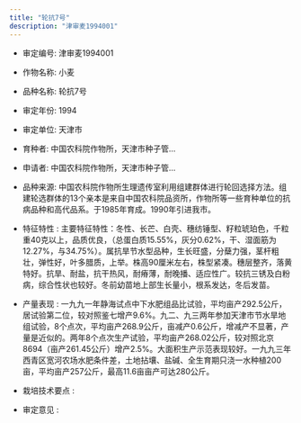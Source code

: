 ```yaml
---
title: "轮抗7号"
description: "津审麦1994001"
---
```

* 审定编号:  津审麦1994001

*  作物名称:  小麦

*  品种名称:  轮抗7号

*  审定年份:  1994

*  审定单位:  天津市

* 育种者:  中国农科院作物所，天津市种子管...

*  申请者:  中国农科院作物所，天津市种子管...

*  品种来源:  中国农科院作物所生理遗传室利用组建群体进行轮回选择方法。组建轮选群体的13个亲本是来自中国农科院品资所，作物所等一些育种单位的抗病品种和高代品系。于1985年育成。1990年引进我市。

*  特征特性 : 
主要特征特性：冬性、长芒、白壳、穗纺锤型、籽粒琥珀色，千粒重40克以上，品质优良，（总蛋白质15.55%，灰分0.62%，干、湿面筋为12.27%，与34.75%）。属抗旱节水型品种，生长旺盛，分蘖力强，茎杆粗壮，弹性好，叶多腊质，上举。株高90厘米左右，株型紧凑。穗层整齐，落黄特好。抗旱、耐盐，抗干热风，耐瘠薄，耐晚播、适应性广。较抗三锈及白粉病，综合性状也较好。冬前幼苗地上部生长量小，根系发达，冬后发苗。
 
*  产量表现 : 
一九九一年静海试点中下水肥组品比试验，平均亩产292.5公斤，居试验第二位，较对照鉴七增产9.6%。九二、九三两年参加天津市节水旱地组试验，8个点次，平均亩产268.9公斤，亩减产0.6公斤，增减产不显著，产量是近似的。两年8个点次生产试验，平均亩产268.02公斤，较对照北京8694（亩产261.45公斤）增产2.5%。大面积生产示范表现较好。一九九三年西青区宽河农场水肥条件差，土地拈壤、盐碱、全生育期只浇一水种植200亩，平均亩产257公斤，最高11.6亩亩产可达280公斤。

*  栽培技术要点 : 


*  审定意见 : 

